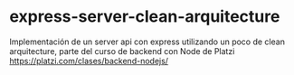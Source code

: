 # express-server-clean-arquitecture
Implementación de un server api con express utilizando un poco de clean arquitecture, 
parte del curso de backend con Node de Platzi https://platzi.com/clases/backend-nodejs/


